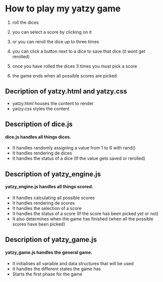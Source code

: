 
# How to play my yatzy game

1. roll the dices

2. you can select a score by clicking on it

3. or you can reroll the dice up to three times

4. you can click a button next to a dice to save that dice (it wont get rerolled)

5. once you have rolled the dices 3 times you must pick a score

6. the game ends when all possible scores are picked

## Decription of yatzy.html and yatzy.css

- yatzy.html houses the content to render
- yatzy.css styles the content

## Description of dice.js

#### dice.js handles all things dices. 

- It handles randomly assigning a value from 1 to 6 with rand()
- It handles rendering de dices 
- It handles the status of a dice (If the value gets saved or rerolled)


## Description of yatzy_engine.js

#### yatzy_engine.js handles all things scored. 

- It handles calculating all possible scores
- It handles rendering de scores
- It handles the selection of a score
- It handles the status of a score (If the score has been picked yet or not)
- It also determines when the game has finished (when all the possible scores have been picked)


## Description of yatzy_game.js

#### yatzy_game.js handles the general game. 

- It initialises all variable and data structures that will be used
- It handles the different states the game has
- Starts the first phase for the game







